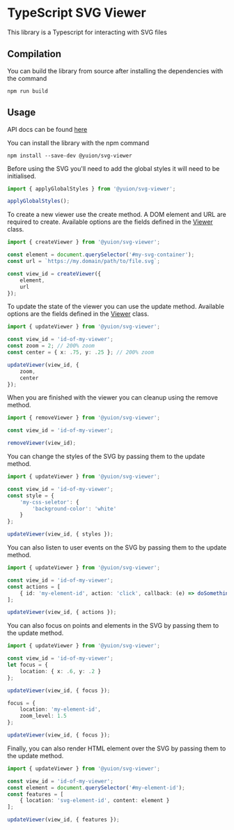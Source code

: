# TypeScript SVG Viewer

This library is a Typescript for interacting with SVG files

## Compilation

You can build the library from source after installing the dependencies with the command

`npm run build`

## Usage

API docs can be found [here](https://mryuion.github.io/svg-viewer)

You can install the library with the npm command

`npm install --save-dev @yuion/svg-viewer`

Before using the SVG you'll need to add the global styles it will need to be initialised.

```Typescript
import { applyGlobalStyles } from '@yuion/svg-viewer';

applyGlobalStyles();
```

To create a new viewer use the create method. A DOM element and URL are required to create. Available options are the fields defined in the [Viewer](./src/viewer.class.ts) class.

```Typescript
import { createViewer } from '@yuion/svg-viewer';

const element = document.querySelector('#my-svg-container');
const url = `https://my.domain/path/to/file.svg`;

const view_id = createViewer({
    element,
    url
});
```

To update the state of the viewer you can use the update method. Available options are the fields defined in the [Viewer](./src/viewer.class.ts) class.

```Typescript
import { updateViewer } from '@yuion/svg-viewer';

const view_id = 'id-of-my-viewer';
const zoom = 2; // 200% zoom
const center = { x: .75, y: .25 }; // 200% zoom

updateViewer(view_id, {
    zoom,
    center
});
```

When you are finished with the viewer you can cleanup using the remove method.


```Typescript
import { removeViewer } from '@yuion/svg-viewer';

const view_id = 'id-of-my-viewer';

removeViewer(view_id);
```

You can change the styles of the SVG by passing them to the update method.

```Typescript
import { updateViewer } from '@yuion/svg-viewer';

const view_id = 'id-of-my-viewer';
const style = {
    'my-css-seletor': {
        'background-color': 'white'
    }
};

updateViewer(view_id, { styles });
```

You can also listen to user events on the SVG by passing them to the update method.

```Typescript
import { updateViewer } from '@yuion/svg-viewer';

const view_id = 'id-of-my-viewer';
const actions = [
    { id: 'my-element-id', action: 'click', callback: (e) => doSomething() }
];

updateViewer(view_id, { actions });
```

You can also focus on points and elements in the SVG by passing them to the update method.

```Typescript
import { updateViewer } from '@yuion/svg-viewer';

const view_id = 'id-of-my-viewer';
let focus = { 
    location: { x: .6, y: .2 } 
};

updateViewer(view_id, { focus });

focus = { 
    location: 'my-element-id',
    zoom_level: 1.5
};

updateViewer(view_id, { focus });
```

Finally, you can also render HTML element over the SVG by passing them to the update method.


```Typescript
import { updateViewer } from '@yuion/svg-viewer';

const view_id = 'id-of-my-viewer';
const element = document.querySelector('#my-element-id');
const features = [
    { location: 'svg-element-id', content: element }
];

updateViewer(view_id, { features });
```
